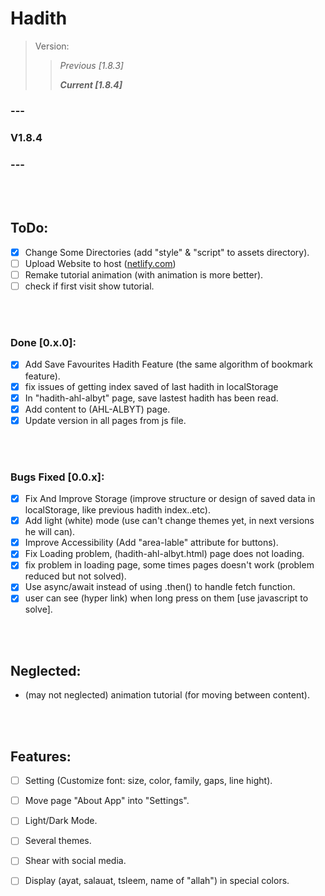 # Hadith


> Version:
>> *Previous [1.8.3]*
>>
>> ***Current [1.8.4]***


### ---
### V1.8.4
### ---

<br>
<br>

## ToDo:
- [x] Change Some Directories (add "style" & "script" to assets directory).
- [ ] Upload Website to host ([netlify.com](https://www.netlify.com/))
- [ ] Remake tutorial animation (with animation is more better).
- [ ] check if first visit show tutorial.

<br>
<br>

### Done [0.x.0]:
- [x] Add Save Favourites Hadith Feature (the same algorithm of bookmark feature).
- [x] fix issues of getting index saved of last hadith in localStorage
- [x] In "hadith-ahl-albyt" page, save lastest hadith has been read.
- [x] Add content to (AHL-ALBYT) page.
- [x] Update version in all pages from js file.

<br>
<br>

### Bugs Fixed [0.0.x]:
- [x] Fix And Improve Storage (improve structure or design of saved data in localStorage, like previous hadith index..etc).
- [x] Add light (white) mode (use can't change themes yet, in next versions he will can).
- [x] Improve Accessibility (Add "area-lable" attribute for buttons).
- [x] Fix Loading problem, (hadith-ahl-albyt.html) page does not loading.
- [x] fix problem in loading page, some times pages doesn't work (problem reduced but not solved).
- [x] Use async/await instead of using .then() to handle fetch function.
- [x] user can see (hyper link) when long press on them [use javascript to solve].

<br>
<br>

## Neglected:
- (may not neglected) animation tutorial (for moving between content).

<br>
<br>

## Features:
- [ ] Setting (Customize font: size, color, family, gaps, line hight).
- [ ] Move page "About App" into "Settings".
- [ ] Light/Dark Mode.
- [ ] Several themes.
- [ ] Shear with social media.
- [ ] Display (ayat, salauat, tsleem, name of "allah") in special colors.


